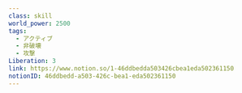 ```yaml
---
class: skill
world_power: 2500
tags:
  - アクティブ
  - 非破壊
  - 攻撃
Liberation: 3
link: https://www.notion.so/1-46ddbedda503426cbea1eda502361150
notionID: 46ddbedd-a503-426c-bea1-eda502361150
---
```


